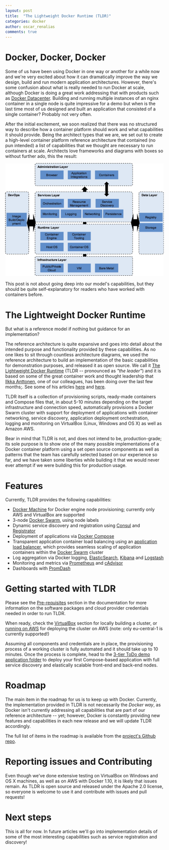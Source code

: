 ```yaml
---
layout: post
title:  "The Lightweight Docker Runtime (TLDR)"
categories: docker
author: oscar_renalias
comments: true
---
```

# Docker, Docker, Docker

Some of us have been using Docker in one way or another for a while now and we're very excited about how it can dramatically improve the way we design, build and run modern application architectures.  However, there's some confusion about what is really needed to run Docker at scale, although Docker is doing a great work addressing that with products such as [Docker Datacenter](https://www.docker.com/products/docker-datacenter). Building and running multiple instances of an nginx container in a single node is quite impressive for a demo but when is the last time most of us designed and built an application that consisted of a single container? Probably not very often.

After the initial excitement, we soon realized that there was no structured way to describe how a container platform should work and what capabilities it should provide. Being the architect types that we are, we set out to create a high-level container platform reference architecture that contained (no pun intended) a list of capabilities that we thought are necessary to run containers at scale. Architects love frameworks and diagrams with boxes so without further ado, this the result:

![Container Reference Architecture](/img/posts/the-lightweight-docker-runtime/refarch.jpg)

This post is not about going deep into our model's capabilities, but they should be quite self-explanatory for readers who have worked with containers before.

# The Lightweight Docker Runtime

But what is a reference model if nothing but guidance for an implementation?

The reference architecture is quite expansive and goes into detail about the intended purpose and functionality provided by these capabilities. As no one likes to sit through countless architecture diagrams, we used the reference architecture to build an implementation of the basic capabilities for demonstration purposes, and released it as open source. We call it [The Lightweight Docker Runtime](https://github.com/accenture/tldr) (TLDR -- pronounced as _"the leader"_) and it is based on some of the great container work and thought leadership that [Ilkka Anttonen](http://sirile.github.io/), one of our colleagues, has been doing over the last few months;. See some of his articles [here](http://sirile.github.io/2015/12/14/automatic-scaling-with-docker-19-and-overlay-network-locally-and-in-aws.html) and [here](http://sirile.github.io/2015/08/05/part-2-scaling-in-amazon-aws-vpc-with-docker-docker-machine-consul-registrator-haproxy-elk-and-prometheus.html).

TLDR itself is a collection of provisioning scripts, ready-made containers and Compose files that, in about 5-10 minutes depending on the target infrastructure and connection speed, automatically provisions a Docker Swarm cluster with support for deployment of applications with container networking, service discovery, application deployment orchestration, logging and monitoring on VirtualBox (Linux, Windows and OS X) as well as Amazon AWS.

Bear in mind that TLDR is not, and does not intend to be, production-grade; its sole purpose is to show one of the many possible implementations of a Docker container platform using a set open source components as well as patterns that the team has carefully selected based on our experience so far, and we have taken some liberties while building it that we would never ever attempt if we were building this for production usage.

# Features

Currently, TLDR provides the following capabilities:

- [Docker Machine](https://docs.docker.com/machine/) for Docker engine node provisioning; currently only AWS and VirtualBox are supported 
- 3-node [Docker Swarm](https://docs.docker.com/swarm/), using node labels
- Dynamic service discovery and registration using [Consul](https://www.consul.io/) and [Registrator](https://github.com/gliderlabs/registrator)
- Deployment of applications via [Docker Compose](https://docs.docker.com/compose/)
- Transparent application container load balancing using an [application load balancer](https://github.com/Accenture/tldr-alb), which provides seamless scaling of application containers within the [Docker Swarm](https://docs.docker.com/swarm/) cluster
- Log aggregation via Docker logging, [ElasticSearch](https://www.elastic.co/products/elasticsearch), [Kibana](https://www.elastic.co/products/kibana) and [Logstash](https://www.elastic.co/products/logstash) 
- Monitoring and metrics via [Prometheus](https://github.com/prometheus) and [cAdvisor](https://github.com/google/cadvisor)
- Dashboards with [PromDash](https://github.com/prometheus/promdash)

# Getting started with TLDR

Please see the [Pre-requisites](https://github.com/Accenture/tldr#pre-requisites) section in the documentation for more information on the software packages and cloud provider credentials needed in order to run TLDR.

When ready, check the [VirtualBox](https://github.com/Accenture/tldr#setting-up-locally) section for locally building a cluster, or [running on AWS](https://github.com/Accenture/tldr#setting-up-in-aws) for deploying the cluster on AWS (note: only eu-central-1 is currently supported!)

Assuming all components and credentials are in place, the provisioning process of a working cluster is fully automated and it should take up to 10 minutes. Once the process is complete, head to the [3-tier ToDo demo application folder](https://github.com/Accenture/tldr/tree/master/apps/todo) to deploy your first Compose-based application with full service discovery and elastically scalable front-end and back-end nodes.

# Roadmap

The main item in the roadmap for us is to keep up with Docker. Currently, the implementation provided in TLDR is not necessarily the _Docker way_, as Docker isn't currently addressing all capabilities that are part of our reference architecture -- yet; however, Docker is constantly providing new features and capabilities in each new release and we will update TLDR accordingly.

The full list of items in the roadmap is available from the [project's Github repo](https://github.com/Accenture/tldr/issues). 

# Reporting issues and Contributing

Even though we've done extensive testing on VirtualBox on Windows and OS X machines, as well as on AWS with Docker 1.10, it is likely that issues remain. As TLDR is open source and released under the Apache 2.0 license, so everyone is welcome to use it and contribute with issues and pull requests!

# Next steps

This is all for now. In future articles we'll go into implementation details of some of the most interesting capabilities such as service registration and discovery!